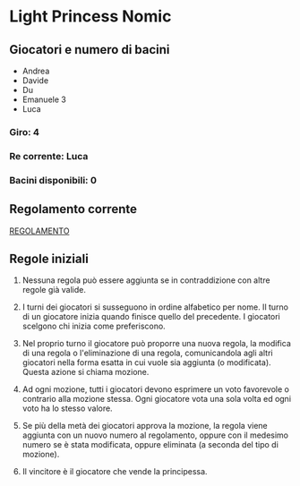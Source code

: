 # Light Princess Nomic

## Giocatori e numero di bacini

- Andrea
- Davide
- Du
- Emanuele 3
- Luca

### Giro: 4

### Re corrente: Luca

### Bacini disponibili: 0

## Regolamento corrente
[REGOLAMENTO](./Regolamento.md)

## Regole iniziali

1. Nessuna regola può essere aggiunta se in contraddizione con altre regole già valide.

2. I turni dei giocatori si susseguono in ordine alfabetico per nome. Il turno di un giocatore inizia quando finisce quello del precedente. I giocatori scelgono chi inizia come preferiscono.

3. Nel proprio turno il giocatore può proporre una nuova regola, la modifica di una regola o l'eliminazione di una regola, comunicandola agli altri giocatori nella forma esatta in cui vuole sia aggiunta (o modificata). Questa azione si chiama mozione.

4. Ad ogni mozione, tutti i giocatori devono esprimere un voto favorevole o contrario alla mozione stessa. Ogni giocatore vota una sola volta ed ogni voto ha lo stesso valore.

5. Se più della metà dei giocatori approva la mozione, la regola viene aggiunta con un nuovo numero al regolamento, oppure con il medesimo numero se è stata modificata, oppure eliminata (a seconda del tipo di mozione).

6. Il vincitore è il giocatore che vende la principessa.
